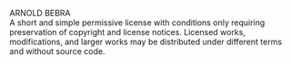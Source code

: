 ARNOLD BEBRA  
A short and simple permissive license with conditions only requiring preservation of copyright and license notices. Licensed works, modifications, and larger works may be distributed under different terms and without source code.
